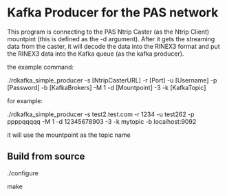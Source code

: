 Kafka Producer for the PAS network
==================================================
This program is connecting to the PAS Ntrip Caster (as the Ntrip Client) mountpint (this is defined as the -d argument). After it gets the streaming data from the caster, it will decode the data into the RINEX3 format and put the RINEX3 data into the Kafka queue (as the kafka producer).

the example command:


./rdkafka_simple_producer -s [NtripCasterURL] -r [Port] -u [Username] -p [Password] -b [KafkaBrokers] -M 1 -d [Mountpoint] -3 -k [KafkaTopic]

for example:

./rdkafka_simple_producer -s test2.test.com -r 1234 -u test262 -p ppppqqqqq -M 1 -d 12345678903 -3 -k mytopic -b localhost:9092

it will use the mountpoint as the topic name

## Build from source

./configure

make
